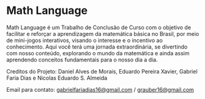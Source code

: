 # Math Language

  Math Language é um Trabalho de Conclusão de Curso com o objetivo de facilitar e reforçar a aprendizagem da matemática básica no Brasil, por meio de mini-jogos interativos, visando o interesse e o incentivo ao conhecimento.
  Aqui você terá uma jornada extraordinária, se divertindo com nosso conteúdo, explorando o mundo da matemática e ainda assim aprendendo conceitos fundamentais para o nosso dia a dia.

Creditos do Projeto: Daniel Alves de Morais, Eduardo Pereira Xavier, Gabriel Faria Dias e Nicolas Eduardo S. Almeida

Email para contato: gabrielfariadias16@gmail.com / grauber16@gmail.com
